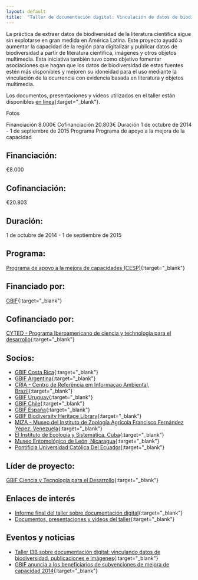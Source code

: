 ```yaml
---
layout: default
title:  "Taller de documentación digital: Vinculación de datos de biodiversidad, publicaciones e imágenes"
---
```



La práctica de extraer datos de biodiversidad de la literatura científica sigue sin explotarse en gran medida en América Latina. Este proyecto ayudó a aumentar la capacidad de la región para digitalizar y publicar datos de biodiversidad a partir de literatura científica, imágenes y otros objetos multimedia. Esta iniciativa también tuvo como objetivo fomentar asociaciones que hagan que los datos de biodiversidad de estas fuentes estén más disponibles y mejoren su idoneidad para el uso mediante la vinculación de la ocurrencia con evidencia basada en literatura y objetos multimedia.  

Los documentos, presentaciones y videos utilizados en el taller están disponibles [en línea](http://www.recibio.net/taller-i3b-documentacion-digital/?postTabs=2){:target="_blank"}.  

Fotos

Financiación 8.000€
Cofinanciación 20.803€
Duración 1 de octubre de 2014 - 1 de septiembre de 2015
Programa Programa de apoyo a la mejora de la capacidad


## Financiación: 

€8.000

## Cofinanciación: 

€20.803

## Duración: 

 1 de octubre de 2014 - 1 de septiembre de 2015
 
## Programa: 

[Programa de apoyo a la mejora de capacidades (CESP)](https://www.gbif.org/programme/82219){:target="_blank"}

## Financiado por:

[GBIF](http://www.gbif.org/){:target="_blank"}

## Cofinanciado por:

[CYTED - Programa Iberoamericano de ciencia y technologia para el desarrollo](http://www.cyted.org/){:target="_blank"}

## Socios:

* [GBIF Costa Rica](https://www.gbif.org/country/CR/about){:target="_blank"}
* [GBIF Argentina](https://www.gbif.org/country/AR/about){:target="_blank"}
* [CRIA - Centro de Referência em Informaçao Ambiental, Brazil](http://www.cria.org.br/){:target="_blank"}
* [GBIF Uruguay](https://www.gbif.org/country/UY/about){:target="_blank"}
* [GBIF Chile](https://www.gbif.org/country/AR/about){:target="_blank"}
* [GBIF España](https://www.gbif.org/country/ES/about){:target="_blank"}
* [GBIF Biodiversity Heritage Library](https://www.gbif.org/country/CO/abouthttps://www.gbif.org/country/US/about){:target="_blank"}
* [MIZA - Museo del Instituto de Zoología Agrícola Francisco Fernández Yépez, Venezuela](https://www.museodata.com/museos/85-venezuela/558-miza-francisco-fernandez-yepes.html){:target="_blank"}
* [El Instituto de Ecología y Sistemática, Cuba](http://www.ecosis.cu/){:target="_blank"}
* [Museo Entomológico de León, Nicaragua](http://bio-nica.info/topic/index.html){:target="_blank"}
* [Pontificia Universidad Católica Del Ecuador](http://www.puce.edu.ec/portal/content/Pontificia%20Universidad%20Cat%C3%B3lica%20del%20Ecuador/0?link=oln266n.redirect){:target="_blank"}


## Líder de proyecto:

[GBIF Ciencia y Tecnología para el Desarrollo](https://www.gbif.org/country/ES/about){:target="_blank"}

## Enlaces de interés

- [Informe final del taller sobre documentación digital](https://assets.ctfassets.net/uo17ejk9rkwj/2kuSZiYzA8moEA0ESsmUmw/64a162fde7f30fc9447cf17341f59b7d/Final_report_of_digital_documentation_project_CESP_2014.pdf){:target="_blank"}
- [Documentos, presentaciones y videos del taller](http://www.recibio.net/taller-i3b-documentacion-digital/?postTabs=2){:target="_blank"}


## Eventos y noticias

- [Taller I3B sobre documentación digital: vinculando datos de biodiversidad, publicaciones e imágenes](https://www.gbif.org/event/82239/i3b-workshop-on-digital-documentation-linking-biodiversity-data-publications-and-images){:target="_blank"}
- [GBIF anuncia a los beneficiarios de subvenciones de mejora de capacidad 2014](https://www.gbif.org/news/82364/gbif-announces-2014-capacity-enhancement-grant-recipients){:target="_blank"}

